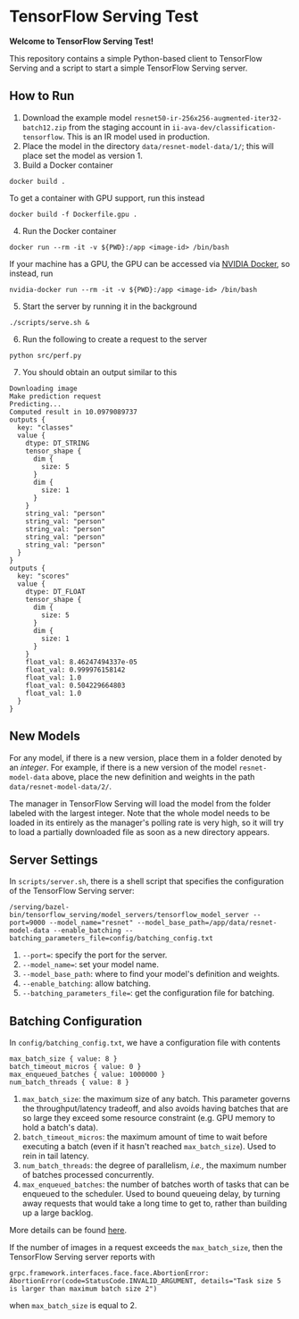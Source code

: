 # TensorFlow Serving Test

**Welcome to TensorFlow Serving Test!**

This repository contains a simple Python-based client to TensorFlow Serving and a script to start a simple TensorFlow Serving server.

## How to Run

1. Download the example model `resnet50-ir-256x256-augmented-iter32-batch12.zip` from the staging account in `ii-ava-dev/classification-tensorflow`. This is an IR model used in production.
2. Place the model in the directory `data/resnet-model-data/1/`; this will place set the model as version 1.
3. Build a Docker container
```
docker build .
```
To get a container with GPU support, run this instead
```
docker build -f Dockerfile.gpu .
```
4. Run the Docker container 
```
docker run --rm -it -v ${PWD}:/app <image-id> /bin/bash
```
If your machine has a GPU, the GPU can be accessed via [NVIDIA Docker](https://github.com/NVIDIA/nvidia-docker), so instead, run
```
nvidia-docker run --rm -it -v ${PWD}:/app <image-id> /bin/bash
```
5. Start the server by running it in the background
```
./scripts/serve.sh &
```
6. Run the following to create a request to the server
```
python src/perf.py
```
7. You should obtain an output similar to this
```
Downloading image
Make prediction request
Predicting...
Computed result in 10.0979089737
outputs {
  key: "classes"
  value {
    dtype: DT_STRING
    tensor_shape {
      dim {
        size: 5
      }
      dim {
        size: 1
      }
    }
    string_val: "person"
    string_val: "person"
    string_val: "person"
    string_val: "person"
    string_val: "person"
  }
}
outputs {
  key: "scores"
  value {
    dtype: DT_FLOAT
    tensor_shape {
      dim {
        size: 5
      }
      dim {
        size: 1
      }
    }
    float_val: 8.46247494337e-05
    float_val: 0.999976158142
    float_val: 1.0
    float_val: 0.504229664803
    float_val: 1.0
  }
}
```


## New Models

For any model, if there is a new version, place them in a folder denoted by an *integer*. For example, if there is a new version of the model `resnet-model-data` above, place the new definition and weights in the path `data/resnet-model-data/2/`.

The manager in TensorFlow Serving will load the model from the folder labeled with the largest integer. Note that the whole model needs to be loaded in its entirely as the manager's polling rate is very high, so it will try to load a partially downloaded file as soon as a new directory appears.

## Server Settings

In `scripts/server.sh`, there is a shell script that specifies the configuration of the TensorFlow Serving server:
```
/serving/bazel-bin/tensorflow_serving/model_servers/tensorflow_model_server --port=9000 --model_name="resnet" --model_base_path=/app/data/resnet-model-data --enable_batching --batching_parameters_file=config/batching_config.txt
```

1. `--port=`: specify the port for the server.
2. `--model_name=`: set your model name.
3. `--model_base_path`: where to find your model's definition and weights.
4. `--enable_batching`: allow batching.
5. `--batching_parameters_file=`: get the configuration file for batching.

## Batching Configuration

In `config/batching_config.txt`, we have a configuration file with contents
```
max_batch_size { value: 8 }
batch_timeout_micros { value: 0 }
max_enqueued_batches { value: 1000000 }
num_batch_threads { value: 8 }
```

1. `max_batch_size`: the maximum size of any batch. This parameter governs the throughput/latency tradeoff, and also avoids having batches that are so large they exceed some resource constraint (e.g. GPU memory to hold a batch's data).
2. `batch_timeout_micros`: the maximum amount of time to wait before executing a batch (even if it hasn't reached `max_batch_size`). Used to rein in tail latency. 
3. `num_batch_threads`: the degree of parallelism, *i.e.,* the maximum number of batches processed concurrently.
4. `max_enqueued_batches`: the number of batches worth of tasks that can be enqueued to the scheduler. Used to bound queueing delay, by turning away requests that would take a long time to get to, rather than building up a large backlog.

More details can be found [here](https://github.com/tensorflow/serving/tree/master/tensorflow_serving/batching).

If the number of images in a request exceeds the `max_batch_size`, then the TensorFlow Serving server reports with
```
grpc.framework.interfaces.face.face.AbortionError: AbortionError(code=StatusCode.INVALID_ARGUMENT, details="Task size 5 is larger than maximum batch size 2")
```
when `max_batch_size` is equal to 2.
